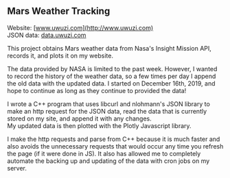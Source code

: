 ## Mars Weather Tracking  
Website: [www.uwuzi.com](http://www.uwuzi.com)  
JSON data: [data.uwuzi.com](http://data.uwuzi.com)  

This project obtains Mars weather data from Nasa's Insight Mission API, records it, and plots it on my website.  

The data provided by NASA is limited to the past week. However, I wanted to record the history of the weather data, so a few times per day I append the old data with the updated data. I started on December 16th, 2019, and hope to continue as long as they continue to provided the data!  

I wrote a C++ program that uses libcurl and nlohmann's JSON library to make an http request for the JSON data, read the data that is currently stored on my site, and append it with any changes.  
My updated data is then plotted with the Plotly Javascript library.  

I make the http requests and parse from C++ because it is much faster and also avoids the unnecessary requests that would occur any time you refresh the page (if it were done in JS). It also has allowed me to completely automate the backing up and updating of the data with cron jobs on my server. 
